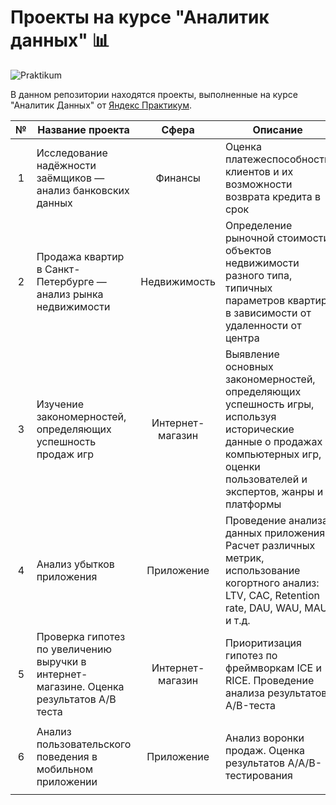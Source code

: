# Проекты на курсе "Аналитик данных" 📊

![Praktikum][1]

В данном репозитории находятся проекты, выполненные на курсе "Аналитик Данных" от [Яндекс Практикум][2].

|№|Название проекта|Сфера|Описание|Стек|
|:-----:|-----|:-----:|-----|:-----:|
|1|Исследование надёжности заёмщиков — анализ банковских данных|Финансы|Оценка платежеспособности клиентов и их возможности возврата кредита в срок| `Python` `Pandas` |
|2|Продажа квартир в Санкт-Петербурге — анализ рынка недвижимости|Недвижимость|Определение рыночной стоимости объектов недвижимости разного типа, типичных параметров квартир, в зависимости от удаленности от центра| `Python` `Pandas` `Seaborn` `Matplotlib` |
|3|Изучение закономерностей, определяющих успешность продаж игр|Интернет-магазин|Выявление основных закономерностей, определяющих успешность игры, используя исторические данные о продажах компьютерных игр, оценки пользователей и экспертов, жанры и платформы| `Python` `Pandas` `Scipy` `Seaborn` `Matplotlib` |
|4|Анализ убытков приложения|Приложение|Проведение анализа данных приложения. Расчет различных метрик, использование когортного анализ: LTV, CAC, Retention rate, DAU, WAU, MAU и т.д.| `Python` `Pandas` `Numpy` `Matplotlib` |
|5|Проверка гипотез по увеличению выручки в интернет-магазине. Оценка результатов A/B теста|Интернет-магазин|Приоритизация гипотез по фреймворкам ICE и RICE. Проведение анализа результатов A/B-теста| `Python` `Pandas` `Numpy` `Scipy` `Matplotlib` |
|6|Анализ пользовательского поведения в мобильном приложении|Приложение|Анализ воронки продаж. Оценка результатов A/A/B-тестирования| `Python` `Pandas` `Numpy` `Scipy` `Plotly` `Seaborn` `Matplotlib` |

<!-- Links -->

[1]: https://it-news.online/wp-content/uploads/2023/04/f73322ed95450f64df7156706fc01091.jpg

[2]: https://practicum.yandex.ru/
